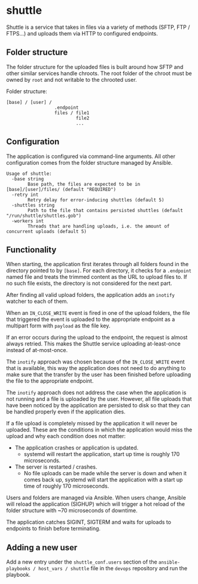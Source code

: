 # shuttle
Shuttle is a service that takes in files via a variety of methods (SFTP, FTP / FTPS...) and uploads them via HTTP to configured endpoints.

## Folder structure

The folder structure for the uploaded files is built around how SFTP and other similar services handle chroots. The root folder of the chroot must be owned by `root` and not writable to the chrooted user.

Folder structure:
```plain
[base] / [user] /
                  .endpoint
                  files / file1
                          file2
                          ...
```

## Configuration

The application is configured via command-line arguments. All other configuration comes from the folder structure managed by Ansible.

```plain
Usage of shuttle:
  -base string
    	Base path, the files are expected to be in [base]/[user]/files/ (default "REQUIRED")
  -retry int
    	Retry delay for error-inducing shuttles (default 5)
  -shuttles string
    	Path to the file that contains persisted shuttles (default "/run/shuttle/shuttles.gob")
  -workers int
    	Threads that are handling uploads, i.e. the amount of concurrent uploads (default 5)
```

## Functionality

When starting, the application first iterates through all folders found in the directory pointed to by `[base]`. For each directory, it checks for a `.endpoint` named file and treats the trimmed content as the URL to upload files to. If no such file exists, the directory is not considered for the next part.

After finding all valid upload folders, the application adds an `inotify` watcher to each of them.

When an `IN_CLOSE_WRITE` event is fired in one of the upload folders, the file that triggered the event is uploaded to the appropriate endpoint as a multipart form with `payload` as the file key.

If an error occurs during the upload to the endpoint, the request is almost always retried. This makes the Shuttle service uploading at-least-once instead of at-most-once.

The `inotify` approach was chosen because of the `IN_CLOSE_WRITE` event that is available, this way the application does not need to do anything to make sure that the transfer by the user has been finished before uploading the file to the appropriate endpoint.

The `inotify` approach does not address the case when the application is not running and a file is uploaded by the user. However, all file uploads that have been noticed by the application are persisted to disk so that they can be handled properly even if the application dies.

If a file upload is completely missed by the application it will never be uploaded. These are the conditions in which the application would miss the upload and why each condition does not matter:

* The application crashes or application is updated.
  * systemd will restart the application, start up time is roughly 170 microseconds.
* The server is restarted / crashes.
  * No file uploads can be made while the server is down and when it comes back up, systemd will start the application with a start up time of roughly 170 microseconds.

Users and folders are managed via Ansible. When users change, Ansible will reload the application (SIGHUP) which will trigger a hot reload of the folder structure with ~70 microseconds of downtime.

The application catches SIGINT, SIGTERM and waits for uploads to endpoints to finish before terminating.

## Adding a new user

Add a new entry under the `shuttle_conf.users` section of the `ansible-playbooks / host_vars / shuttle` file in the `devops` repository and run the playbook.
